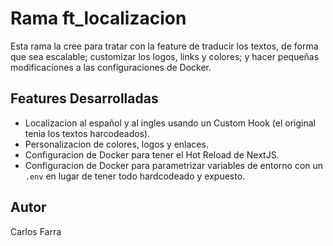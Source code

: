 # Rama ft_localizacion

Esta rama la cree para tratar con la feature de traducir los textos, de forma que sea escalable; customizar los logos, links y colores; y hacer pequeñas modificaciones a las configuraciones de Docker.

## Features Desarrolladas

- Localizacion al español y al ingles usando un Custom Hook (el original tenia los textos harcodeados).
- Personalizacion de colores, logos y enlaces.
- Configuracion de Docker para tener el Hot Reload de NextJS.
- Configuracion de Docker para parametrizar variables de entorno con un `.env` en lugar de tener todo hardcodeado y expuesto.

## Autor

Carlos Farra
